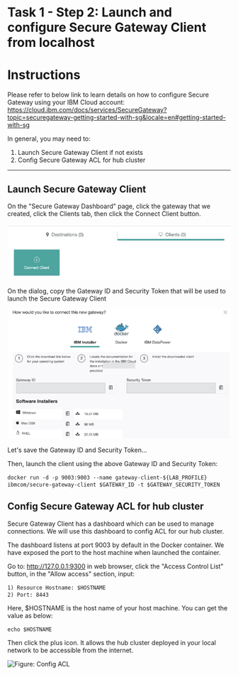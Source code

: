 # Task 1 - Step 2: Launch and configure Secure Gateway Client from localhost

Instructions
============

Please refer to below link to learn details on how to configure Secure Gateway using your IBM Cloud account:
https://cloud.ibm.com/docs/services/SecureGateway?topic=securegateway-getting-started-with-sg&locale=en#getting-started-with-sg

In general, you may need to:

1) Launch Secure Gateway Client if not exists
2) Config Secure Gateway ACL for hub cluster

---

## Launch Secure Gateway Client

On the "Secure Gateway Dashboard" page, click the gateway that we created, click the Clients tab, then click the Connect Client button.

![Figure: Connect Client](../images/connect-client.png)

On the dialog, copy the Gateway ID and Security Token that will be used to launch the Secure Gateway Client

![Figure: Connect Client Dialog](../images/connect-client-dialog.png)

Let's save the Gateway ID and Security Token...

<!--
var::set-required "Gateway ID" "GATEWAY_ID"
var::set-required "Security Token" "GATEWAY_SECURITY_TOKEN"
var::save "GATEWAY_ID"
var::save "GATEWAY_SECURITY_TOKEN"
-->

Then, launch the client using the above Gateway ID and Security Token:

```shell
docker run -d -p 9003:9003 --name gateway-client-${LAB_PROFILE} ibmcom/secure-gateway-client $GATEWAY_ID -t $GATEWAY_SECURITY_TOKEN
```

## Config Secure Gateway ACL for hub cluster

Secure Gateway Client has a dashboard which can be used to manage connections. We will use this dashboard to config ACL for our hub cluster.

The dashboard listens at port 9003 by default in the Docker container. We have exposed the port to the host machine when launched the container.

Go to: http://127.0.0.1:9300 in web browser, click the "Access Control List" button, in the "Allow access" section, input:

```
1) Resource Hostname: $HOSTNAME
2) Port: 8443
```

Here, $HOSTNAME is the host name of your host machine. You can get the value as below:

```shell
echo $HOSTNAME
```

Then click the plus icon. It allows the hub cluster deployed in your local network to be accessible from the internet.

![Figure: Config ACL](../images/gateway-config.acl.png)
